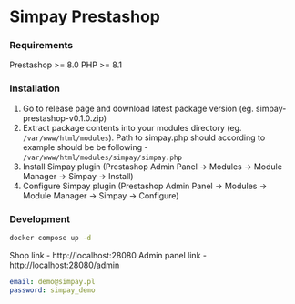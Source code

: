 # Simpay Prestashop

### Requirements

Prestashop >= 8.0 
PHP >= 8.1

### Installation

1. Go to release page and download latest package version (eg. simpay-prestashop-v0.1.0.zip)
2. Extract package contents into your modules directory (eg. ```/var/www/html/modules```). Path to simpay.php should according to example should be be following - ```/var/www/html/modules/simpay/simpay.php```
3. Install Simpay plugin (Prestashop Admin Panel -> Modules -> Module Manager -> Simpay -> Install)
4. Configure Simpay plugin (Prestashop Admin Panel -> Modules -> Module Manager -> Simpay -> Configure)


### Development

```bash
docker compose up -d
```

Shop link - http://localhost:28080
Admin panel link - http://localhost:28080/admin

```yaml
email: demo@simpay.pl
password: simpay_demo
```
